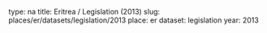 type: na
title: Eritrea / Legislation (2013)
slug: places/er/datasets/legislation/2013
place: er
dataset: legislation
year: 2013
